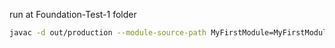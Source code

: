 run at Foundation-Test-1 folder 
```bash
javac -d out/production --module-source-path MyFirstModule=MyFirstModule/src -m MyFirstModule
```
